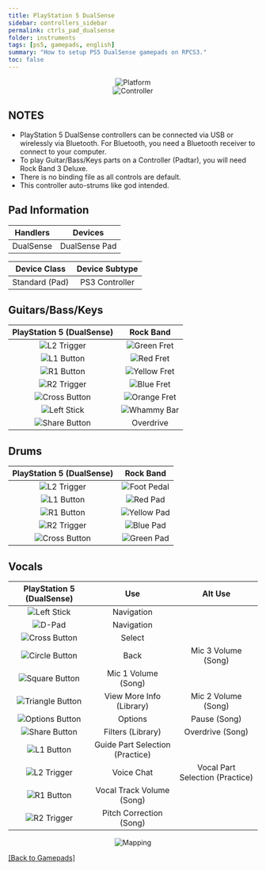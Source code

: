 ```yaml
---
title: PlayStation 5 DualSense
sidebar: controllers_sidebar
permalink: ctrls_pad_dualsense
folder: instruments
tags: [ps5, gamepads, english]
summary: "How to setup PS5 DualSense gamepads on RPCS3."
toc: false
---
```


<div align="center"> <img src="https://rb3pc.milohax.org/images/instruments/plat/ps5.png" alt="Platform" title="Platform"></div>

<div align="center"> <img src="https://rb3pc.milohax.org/images/instruments/cont/ps5dscontroller.png" alt="Controller" title="Controller"></div>

## NOTES

* PlayStation 5 DualSense controllers can be connected via USB or wirelessly via Bluetooth. For Bluetooth, you need a Bluetooth receiver to connect to your computer.
* To play Guitar/Bass/Keys parts on a Controller (Padtar), you will need Rock Band 3 Deluxe.
* There is no binding file as all controls are default.
* This controller auto-strums like god intended.

## Pad Information

| Handlers | Devices |
|:------------------:|:---------------------:|
| DualSense | DualSense Pad |

| Device Class | Device Subtype |
|:------------------:|:---------------------:|
| Standard (Pad) | PS3 Controller |

## Guitars/Bass/Keys

| **PlayStation 5 (DualSense)** | **Rock Band** |
|:------------------:|:---------------------:|
| ![L2 Trigger](https://rb3pc.milohax.org/images/btns/ctrls/ps4/l2.png "L2 Trigger") | ![Green Fret](https://rb3pc.milohax.org/images/btns/gtrs/gf.png "Green Fret") |
| ![L1 Button](https://rb3pc.milohax.org/images/btns/ctrls/ps4/l1.png "L1 Button") | ![Red Fret](https://rb3pc.milohax.org/images/btns/gtrs/rf.png "Red Fret") |
| ![R1 Button](https://rb3pc.milohax.org/images/btns/ctrls/ps4/r1.png "R1 Button") | ![Yellow Fret](https://rb3pc.milohax.org/images/btns/gtrs/yf.png "Yellow Fret") |
| ![R2 Trigger](https://rb3pc.milohax.org/images/btns/ctrls/ps4/r2.png "R2 Trigger") | ![Blue Fret](https://rb3pc.milohax.org/images/btns/gtrs/bf.png "Blue Fret") |
| ![Cross Button](https://rb3pc.milohax.org/images/btns/ctrls/ps4/x.png "Cross Button") | ![Orange Fret](https://rb3pc.milohax.org/images/btns/gtrs/of.png "Orange Fret") |
| ![Left Stick](https://rb3pc.milohax.org/images/btns/ctrls/ps4/ls.png "Left Stick") | ![Whammy Bar](https://rb3pc.milohax.org/images/btns/gtrs/wb.png "Whammy Bar") |
| ![Share Button](https://rb3pc.milohax.org/images/btns/ctrls/ps5/shr.png "Share Button") | Overdrive |

## Drums

| **PlayStation 5 (DualSense)** | **Rock Band** |
|:------------------:|:---------------------:|
| ![L2 Trigger](https://rb3pc.milohax.org/images/btns/ctrls/ps4/l2.png "L2 Trigger") | ![Foot Pedal](https://rb3pc.milohax.org/images/btns/drms/rb/kp.png "Foot Pedal") |
| ![L1 Button](https://rb3pc.milohax.org/images/btns/ctrls/ps4/l1.png "L1 Button") | ![Red Pad](https://rb3pc.milohax.org/images/btns/drms/rb/rp.png "Red Pad") |
| ![R1 Button](https://rb3pc.milohax.org/images/btns/ctrls/ps4/r1.png "R1 Button") | ![Yellow Pad](https://rb3pc.milohax.org/images/btns/drms/rb/yp.png "Yellow Pad") |
| ![R2 Trigger](https://rb3pc.milohax.org/images/btns/ctrls/ps4/r2.png "R2 Trigger") | ![Blue Pad](https://rb3pc.milohax.org/images/btns/drms/rb/bp.png "Blue Pad") |
| ![Cross Button](https://rb3pc.milohax.org/images/btns/ctrls/ps4/x.png "Cross Button") | ![Green Pad](https://rb3pc.milohax.org/images/btns/drms/rb/gp.png "Green Pad") |


## Vocals

| **PlayStation 5 (DualSense)** | **Use**                         | **Alt Use**         |
|:---------------------:|:-------------------------------:|:-------------------:|
| ![Left Stick](https://rb3pc.milohax.org/images/btns/ctrls/ps4/ls.png "Left Stick") | Navigation | |
| ![D-Pad](https://rb3pc.milohax.org/images/btns/ctrls/ps4/dp.png "D-Pad") | Navigation | |
| ![Cross Button](https://rb3pc.milohax.org/images/btns/ctrls/ps4/x.png "Cross Button") | Select | |
| ![Circle Button](https://rb3pc.milohax.org/images/btns/ctrls/ps4/o.png "Circle Button") | Back | Mic 3 Volume (Song) |
| ![Square Button](https://rb3pc.milohax.org/images/btns/ctrls/ps4/s.png "Square Button") | Mic 1 Volume (Song) | |
| ![Triangle Button](https://rb3pc.milohax.org/images/btns/ctrls/ps4/t.png "Triangle Button") | View More Info (Library) | Mic 2 Volume (Song) |
| ![Options Button](https://rb3pc.milohax.org/images/btns/ctrls/ps5/opt.png "Options Button") | Options | Pause (Song) |
| ![Share Button](https://rb3pc.milohax.org/images/btns/ctrls/ps5/shr.png "Share Button") | Filters (Library) | Overdrive (Song) |
| ![L1 Button](https://rb3pc.milohax.org/images/btns/ctrls/ps4/l1.png "L1 Button") | Guide Part Selection (Practice) | |
| ![L2 Trigger](https://rb3pc.milohax.org/images/btns/ctrls/ps4/l2.png "L2 Trigger") | Voice Chat | Vocal Part Selection (Practice) |
| ![R1 Button](https://rb3pc.milohax.org/images/btns/ctrls/ps4/r1.png "R1 Button") | Vocal Track Volume (Song) | |
| ![R2 Trigger](https://rb3pc.milohax.org/images/btns/ctrls/ps4/r2.png "R2 Trigger") | Pitch Correction (Song) | |

<div align="center"> <img src="https://rb3pc.milohax.org/images/instruments/maps/padps5mapping.png" alt="Mapping" title="Mapping"></div>

[[Back to Gamepads]](https://rb3pc.milohax.org/ctrls_pads)